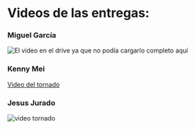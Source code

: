 # Videos de las entregas:

### Miguel García

![El video en el drive](https://drive.google.com/file/d/1JTArlpqmPzR_JrCDnDplJSzKAT0Bsyt1/view?usp=sharing) ya que no podía cargarlo completo aquí

### Kenny Mei 

[Video del tornado](https://drive.google.com/file/d/1WeAFHiuDxMF5xqL0Uc9BJEfeIyDKKBI-/view?usp=sharing) 

### Jesus Jurado

![video tornado]([https://drive.google.com/file/d/1JTArlpqmPzR_JrCDnDplJSzKAT0Bsyt1/view?usp=sharing](https://drive.google.com/file/d/1W8G4NbAZJS9UJwevGGXA4hQZsjbv6Wb6/view?usp=sharing)https://drive.google.com/file/d/1W8G4NbAZJS9UJwevGGXA4hQZsjbv6Wb6/view?usp=sharing)
